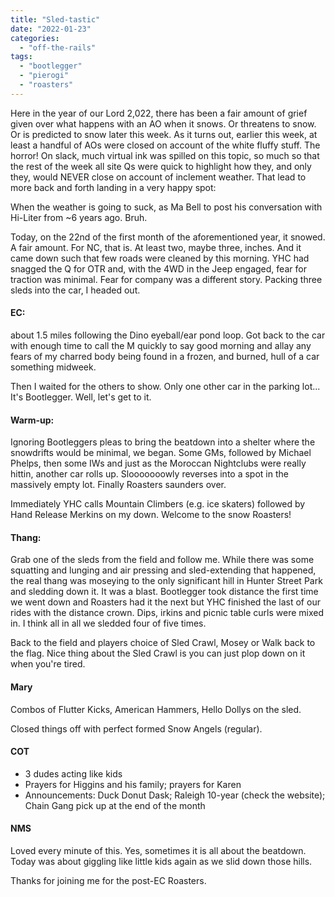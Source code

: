 ```yaml
---
title: "Sled-tastic"
date: "2022-01-23"
categories: 
  - "off-the-rails"
tags: 
  - "bootlegger"
  - "pierogi"
  - "roasters"
---
```


Here in the year of our Lord 2,022, there has been a fair amount of grief given over what happens with an AO when it snows. Or threatens to snow. Or is predicted to snow later this week. As it turns out, earlier this week, at least a handful of AOs were closed on account of the white fluffy stuff. The horror! On slack, much virtual ink was spilled on this topic, so much so that the rest of the week all site Qs were quick to highlight how they, and only they, would NEVER close on account of inclement weather. That lead to more back and forth landing in a very happy spot:

When the weather is going to suck, as Ma Bell to post his conversation with Hi-Liter from ~6 years ago. Bruh.

Today, on the 22nd of the first month of the aforementioned year, it snowed. A fair amount. For NC, that is. At least two, maybe three, inches. And it came down such that few roads were cleaned by this morning. YHC had snagged the Q for OTR and, with the 4WD in the Jeep engaged, fear for traction was minimal. Fear for company was a different story. Packing three sleds into the car, I headed out.

#### EC:

about 1.5 miles following the Dino eyeball/ear pond loop. Got back to the car with enough time to call the M quickly to say good morning and allay any fears of my charred body being found in a frozen, and burned, hull of a car something midweek.

Then I waited for the others to show. Only one other car in the parking lot... It's Bootlegger. Well, let's get to it.

#### Warm-up:

Ignoring Bootleggers pleas to bring the beatdown into a shelter where the snowdrifts would be minimal, we began. Some GMs, followed by Michael Phelps, then some IWs and just as the Moroccan Nightclubs were really hittin, another car rolls up. Slooooooowly reverses into a spot in the massively empty lot. Finally Roasters saunders over.

Immediately YHC calls Mountain Climbers (e.g. ice skaters) followed by Hand Release Merkins on my down. Welcome to the snow Roasters!

#### Thang:

Grab one of the sleds from the field and follow me. While there was some squatting and lunging and air pressing and sled-extending that happened, the real thang was moseying to the only significant hill in Hunter Street Park and sledding down it. It was a blast. Bootlegger took distance the first time we went down and Roasters had it the next but YHC finished the last of our rides with the distance crown. Dips, irkins and picnic table curls were mixed in. I think all in all we sledded four of five times.

Back to the field and players choice of Sled Crawl, Mosey or Walk back to the flag. Nice thing about the Sled Crawl is you can just plop down on it when you're tired.

#### Mary

Combos of Flutter Kicks, American Hammers, Hello Dollys on the sled.

Closed things off with perfect formed Snow Angels (regular).

#### COT

- 3 dudes acting like kids
- Prayers for Higgins and his family; prayers for Karen
- Announcements: Duck Donut Dask; Raleigh 10-year (check the website); Chain Gang pick up at the end of the month

#### NMS

Loved every minute of this. Yes, sometimes it is all about the beatdown. Today was about giggling like little kids again as we slid down those hills.

Thanks for joining me for the post-EC Roasters.

